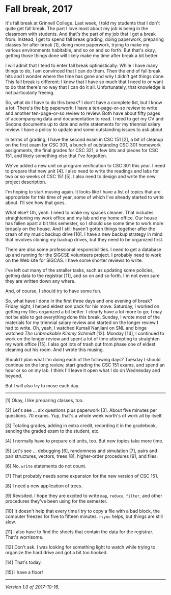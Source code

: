 Fall break, 2017
================

It's fall break at Grinnell College.  Last week, I told my students that
I don't quite get fall break.  The part I love most about my job is being
in the classroom with students.  And that's the part of my job that I get
a break from.  Instead, I get to spend fall break grading, doing paperwork,
preparing classes for after break [1], doing more paperwork, trying to
make my various environments habitable, and so on and so forth.  But that's
okay, getting those things done will likely make my time after break a bit
better.

I will admit that I tend to enter fall break optimistically: While I have
many things to do, I am convinced that I can do them.  Then the end of 
fall break hits and I wonder where the time has gone and why I didn't get
things done.  This fall break is different: I know that I have so much
that I need to or want to do that there's no way that I can do it all.
Unfortunately, that knowledge is not particularly freeing.

So, what do I have to do this break?  I don't have a complete list,
but I know a lot.  There's the big paperwork: I have a ten-page-or-so
review to write and another ten-page-or-so review to review.  Both have
about fifty pages of accompanying data and documentation to read.  I need
to get my CV and Sedona documents up to date and write statements for my
triennial salary review.  I have a policy to update and some outstanding
issues to ask about.  

In terms of grading, I have the second exam in CSC 151 [2], a bit of
cleanup on the first exam for CSC 301, a bunch of outstanding CSC 301
homework assignments, the final grades for CSC 321, a few bits and pieces
for CSC 151, and likely something else that I've forgotten.

We've added a new unit on program verification to CSC 301 this year.
I need to prepare that new unit [4].  I also need to write the readings
and labs for two or so weeks of CSC 151 [5].  I also need to design and
write the new project description.

I'm hoping to start musing again.  It looks like I have a list of topics
that are appropriate for this time of year, some of which I've already
started to write about.  I'll see how that goes.

What else?  Oh, yeah.  I need to make my spaces cleaner.  That includes
straightening my work office and my lab and my home office.  Our house
has fallen apart a bit this semester, so I should use some time to work
more broadly on the house.  And I still haven't gotten things together
after the crash of my music backup drive [10].  I have a new backup
strategy in mind that involves cloning my backup drives, but they need
to be organized first.

There are also some professional responsibilities.  I need to get a
database up and running for the SIGCSE volunteers project.  I probably
need to work on the Web site for SIGCAS.  I have some shorter reviews
to write.

I've left out many of the smaller tasks, such as updating some policies,
getting data to the registrar [11], and so on and so forth.  I'm not even sure
they are written down any where.  

And, of course, I should try to have some fun.

So, what have I done in the first three days and one evening of break?
Friday night, I helped eldest son pack for his move.  Saturday, I
worked on getting my files organized a bit better.  I clearly have a
lot more to go; I may not be able to get everything done this break.
Sunday, I wrote most of the materials for my triennial salary review
and started on the longer review I had to write.  Oh, yeah, I watched
Kumail Nanjiani on SNL and binge watched _The Unbreakable Kimmy Schmidt_
[12].  Monday [14], I continued to work on the longer review and spent
a lot of time attempting to straighten my work office [15].  I also got
lots of trash out from phase one of eldest cleaning out his room.  And
I wrote this musing.

Should I plan what I'm doing each of the following days?  Tuesday I should
continue on the long review, start grading the CSC 151 exams, and spend
an hour or so on my lab.  I think I'll leave it open what I do on Wednesday
and beyond.  

But I will also try to muse each day.  

---

[1] Okay, I like preparing classes, too.

[2] Let's see ... six questions plus paperwork [3].  About five minutes
per questions.  70 exams.  Yup, that's a whole week worth's of work
all by itself.

[3] Totaling grades, adding in extra credit, recording it in the
gradebook, sending the graded exam to the student, etc.

[4] I normally have to prepare old units, too.  But new topics take
more time.

[5] Let's see ... debugging [6], randomness and simulation [7], pairs
and pair structures, vectors, trees [8], higher-order procedures [9], and
files.

[6] No, `write` statements do not count.

[7] That probably needs some expansion for the new version of CSC 151.

[8] I need a new application of trees.

[9] Revisited.  I hope they are excited to write `map`, `reduce`,
`filter`, and other procedures they've been using for the semester.

[10] It doesn't help that every time I try to copy a file with a bad
block, the computer freezes for five to fifteen minutes.  `rsync` helps,
but things are still slow.

[11] I also have to find the sheets that contain the data for the registrar.
That's worrisome.

[12] Don't ask.  I was looking for something light to watch while trying
to organize the hard drive and got a bit too hooked.

[14] That's today.

[15] I have a floor!

---

*Version 1.0 of 2017-10-16.*

